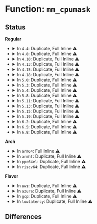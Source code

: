 # Function: <code>mm_cpumask</code>

## Status
<b>Regular</b>
<ul>
<li>
<details>
<summary>In <code>4.4</code>: Duplicate, Full Inline ⚠️</summary>

**Collision:** Static Duplication

**Inline:** Full

**Transformation:** False

**Instances:**

```
In arch/x86/events/core.c (ffffffff81005786)
Location: include/linux/mm_types.h:527
Inline: True
```
```
In arch/x86/xen/mmu.c (0)
Location: include/linux/mm_types.h:527
Inline: True
```
```
In arch/x86/kernel/ldt.c (ffffffff81032dbc)
Location: include/linux/mm_types.h:527
Inline: True
Inline callers:
  - arch/x86/kernel/ldt.c:write_ldt
```
```
In arch/x86/mm/tlb.c (ffffffff81072848)
Location: include/linux/mm_types.h:527
Inline: True
Inline callers:
  - arch/x86/mm/tlb.c:flush_tlb_current_task
  - arch/x86/mm/tlb.c:flush_tlb_mm_range
  - arch/x86/mm/tlb.c:flush_tlb_page
```
```
In kernel/cpu.c (0)
Location: include/linux/mm_types.h:527
Inline: True
```
```
In kernel/sched/core.c (0)
Location: include/linux/mm_types.h:527
Inline: True
```
```
In mm/mmu_context.c (0)
Location: include/linux/mm_types.h:527
Inline: True
```
```
In mm/rmap.c (ffffffff811cb3fd)
Location: include/linux/mm_types.h:527
Inline: True
Inline callers:
  - mm/rmap.c:try_to_unmap_one
```
```
In fs/exec.c (0)
Location: include/linux/mm_types.h:527
Inline: True
```
</details>
</li>
<li>
<details>
<summary>In <code>4.8</code>: Duplicate, Full Inline ⚠️</summary>

**Collision:** Static Duplication

**Inline:** Full

**Transformation:** False

**Instances:**

```
In arch/x86/events/core.c (ffffffff81005926)
Location: include/linux/mm_types.h:534
Inline: True
```
```
In arch/x86/xen/mmu.c (0)
Location: include/linux/mm_types.h:534
Inline: True
```
```
In arch/x86/kernel/ldt.c (ffffffff81031f51)
Location: include/linux/mm_types.h:534
Inline: True
Inline callers:
  - arch/x86/kernel/ldt.c:write_ldt
```
```
In arch/x86/mm/tlb.c (ffffffff81072a27)
Location: include/linux/mm_types.h:534
Inline: True
Inline callers:
  - arch/x86/mm/tlb.c:flush_tlb_page
  - arch/x86/mm/tlb.c:flush_tlb_mm_range
  - arch/x86/mm/tlb.c:flush_tlb_current_task
```
```
In kernel/cpu.c (0)
Location: include/linux/mm_types.h:534
Inline: True
```
```
In mm/rmap.c (ffffffff811e858f)
Location: include/linux/mm_types.h:534
Inline: True
Inline callers:
  - mm/rmap.c:try_to_unmap_one
```
</details>
</li>
<li>
<details>
<summary>In <code>4.10</code>: Duplicate, Full Inline ⚠️</summary>

**Collision:** Static Duplication

**Inline:** Full

**Transformation:** False

**Instances:**

```
In arch/x86/events/core.c (0)
Location: include/linux/mm_types.h:529
Inline: True
```
```
In arch/x86/xen/mmu.c (0)
Location: include/linux/mm_types.h:529
Inline: True
```
```
In arch/x86/kernel/ldt.c (0)
Location: include/linux/mm_types.h:529
Inline: True
```
```
In arch/x86/mm/tlb.c (0)
Location: include/linux/mm_types.h:529
Inline: True
```
```
In kernel/cpu.c (0)
Location: include/linux/mm_types.h:529
Inline: True
```
```
In mm/rmap.c (0)
Location: include/linux/mm_types.h:529
Inline: True
```
</details>
</li>
<li>
<details>
<summary>In <code>4.13</code>: Duplicate, Full Inline ⚠️</summary>

**Collision:** Static Duplication

**Inline:** Full

**Transformation:** False

**Instances:**

```
In arch/x86/events/core.c (0)
Location: include/linux/mm_types.h:520
Inline: True
```
```
In arch/x86/xen/mmu_pv.c (0)
Location: include/linux/mm_types.h:520
Inline: True
```
```
In arch/x86/kernel/ldt.c (0)
Location: include/linux/mm_types.h:520
Inline: True
```
```
In arch/x86/mm/tlb.c (0)
Location: include/linux/mm_types.h:520
Inline: True
```
```
In kernel/cpu.c (0)
Location: include/linux/mm_types.h:520
Inline: True
```
```
In mm/rmap.c (0)
Location: include/linux/mm_types.h:520
Inline: True
```
</details>
</li>
<li>
<details>
<summary>In <code>4.15</code>: Duplicate, Full Inline ⚠️</summary>

**Collision:** Static Duplication

**Inline:** Full

**Transformation:** False

**Instances:**

```
In arch/x86/events/core.c (0)
Location: include/linux/mm_types.h:524
Inline: True
```
```
In arch/x86/kernel/ldt.c (0)
Location: include/linux/mm_types.h:524
Inline: True
```
```
In arch/x86/mm/tlb.c (0)
Location: include/linux/mm_types.h:524
Inline: True
```
```
In kernel/cpu.c (0)
Location: include/linux/mm_types.h:524
Inline: True
```
```
In mm/rmap.c (0)
Location: include/linux/mm_types.h:524
Inline: True
```
</details>
</li>
<li>
<details>
<summary>In <code>4.18</code>: Duplicate, Full Inline ⚠️</summary>

**Collision:** Static Duplication

**Inline:** Full

**Transformation:** False

**Instances:**

```
In arch/x86/events/core.c (0)
Location: include/linux/mm_types.h:510
Inline: True
```
```
In arch/x86/kernel/ldt.c (0)
Location: include/linux/mm_types.h:510
Inline: True
```
```
In arch/x86/mm/tlb.c (0)
Location: include/linux/mm_types.h:510
Inline: True
```
```
In kernel/cpu.c (0)
Location: include/linux/mm_types.h:510
Inline: True
```
```
In mm/rmap.c (0)
Location: include/linux/mm_types.h:510
Inline: True
```
</details>
</li>
<li>
<details>
<summary>In <code>5.0</code>: Duplicate, Full Inline ⚠️</summary>

**Collision:** Static Duplication

**Inline:** Full

**Transformation:** False

**Instances:**

```
In arch/x86/events/core.c (ffffffff8100616d)
Location: include/linux/mm_types.h:522
Inline: True
```
```
In arch/x86/kernel/ldt.c (ffffffff810347b2)
Location: include/linux/mm_types.h:522
Inline: True
Inline callers:
  - arch/x86/kernel/ldt.c:write_ldt
```
```
In arch/x86/mm/tlb.c (ffffffff810846be)
Location: include/linux/mm_types.h:522
Inline: True
Inline callers:
  - arch/x86/mm/tlb.c:flush_tlb_mm_range
```
```
In kernel/cpu.c (0)
Location: include/linux/mm_types.h:522
Inline: True
```
```
In mm/rmap.c (ffffffff81253593)
Location: include/linux/mm_types.h:522
Inline: True
Inline callers:
  - mm/rmap.c:try_to_unmap_one
```
</details>
</li>
<li>
<details>
<summary>In <code>5.3</code>: Duplicate, Full Inline ⚠️</summary>

**Collision:** Static Duplication

**Inline:** Full

**Transformation:** False

**Instances:**

```
In arch/x86/events/core.c (ffffffff81006328)
Location: include/linux/mm_types.h:542
Inline: True
```
```
In arch/x86/kernel/ldt.c (ffffffff81036647)
Location: include/linux/mm_types.h:542
Inline: True
Inline callers:
  - arch/x86/kernel/ldt.c:write_ldt
```
```
In arch/x86/mm/tlb.c (ffffffff8108836f)
Location: include/linux/mm_types.h:542
Inline: True
Inline callers:
  - arch/x86/mm/tlb.c:flush_tlb_mm_range
```
```
In kernel/cpu.c (0)
Location: include/linux/mm_types.h:542
Inline: True
```
```
In mm/rmap.c (ffffffff81265812)
Location: include/linux/mm_types.h:542
Inline: True
Inline callers:
  - mm/rmap.c:try_to_unmap_one
```
</details>
</li>
<li>
<details>
<summary>In <code>5.4</code>: Duplicate, Full Inline ⚠️</summary>

**Collision:** Static Duplication

**Inline:** Full

**Transformation:** False

**Instances:**

```
In arch/x86/events/core.c (ffffffff810063d8)
Location: include/linux/mm_types.h:550
Inline: True
```
```
In arch/x86/kernel/ldt.c (ffffffff81036e77)
Location: include/linux/mm_types.h:550
Inline: True
Inline callers:
  - arch/x86/kernel/ldt.c:write_ldt
```
```
In arch/x86/mm/tlb.c (ffffffff8108901f)
Location: include/linux/mm_types.h:550
Inline: True
Inline callers:
  - arch/x86/mm/tlb.c:flush_tlb_mm_range
```
```
In kernel/cpu.c (0)
Location: include/linux/mm_types.h:550
Inline: True
```
```
In mm/rmap.c (ffffffff81274127)
Location: include/linux/mm_types.h:550
Inline: True
Inline callers:
  - mm/rmap.c:try_to_unmap_one
```
</details>
</li>
<li>
<details>
<summary>In <code>5.8</code>: Duplicate, Full Inline ⚠️</summary>

**Collision:** Static Duplication

**Inline:** Full

**Transformation:** False

**Instances:**

```
In arch/x86/events/core.c (ffffffff81007308)
Location: include/linux/mm_types.h:564
Inline: True
```
```
In arch/x86/kernel/ldt.c (ffffffff81038e30)
Location: include/linux/mm_types.h:564
Inline: True
Inline callers:
  - arch/x86/kernel/ldt.c:write_ldt
```
```
In arch/x86/mm/tlb.c (ffffffff8108b71f)
Location: include/linux/mm_types.h:564
Inline: True
Inline callers:
  - arch/x86/mm/tlb.c:flush_tlb_mm_range
```
```
In kernel/cpu.c (0)
Location: include/linux/mm_types.h:564
Inline: True
```
```
In mm/rmap.c (ffffffff812a53a7)
Location: include/linux/mm_types.h:564
Inline: True
Inline callers:
  - mm/rmap.c:try_to_unmap_one
```
</details>
</li>
<li>
<details>
<summary>In <code>5.11</code>: Duplicate, Full Inline ⚠️</summary>

**Collision:** Static Duplication

**Inline:** Full

**Transformation:** False

**Instances:**

```
In arch/x86/events/core.c (ffffffff81006208)
Location: include/linux/mm_types.h:588
Inline: True
```
```
In arch/x86/kernel/ldt.c (ffffffff810396a0)
Location: include/linux/mm_types.h:588
Inline: True
Inline callers:
  - arch/x86/kernel/ldt.c:write_ldt
```
```
In arch/x86/kernel/cpu/sgx/main.c (0)
Location: include/linux/mm_types.h:588
Inline: True
```
```
In arch/x86/mm/tlb.c (ffffffff8108b76f)
Location: include/linux/mm_types.h:588
Inline: True
Inline callers:
  - arch/x86/mm/tlb.c:flush_tlb_mm_range
```
```
In kernel/cpu.c (0)
Location: include/linux/mm_types.h:588
Inline: True
```
```
In mm/rmap.c (ffffffff812b083b)
Location: include/linux/mm_types.h:588
Inline: True
Inline callers:
  - mm/rmap.c:try_to_unmap_one
```
```
In drivers/iommu/intel/svm.c (ffffffff817b614c)
Location: include/linux/mm_types.h:588
Inline: True
```
</details>
</li>
<li>
<details>
<summary>In <code>5.13</code>: Duplicate, Full Inline ⚠️</summary>

**Collision:** Static Duplication

**Inline:** Full

**Transformation:** False

**Instances:**

```
In arch/x86/events/core.c (ffffffff81005f78)
Location: include/linux/mm_types.h:599
Inline: True
```
```
In arch/x86/kernel/ldt.c (ffffffff8103b170)
Location: include/linux/mm_types.h:599
Inline: True
Inline callers:
  - arch/x86/kernel/ldt.c:write_ldt
```
```
In arch/x86/kernel/cpu/sgx/main.c (0)
Location: include/linux/mm_types.h:599
Inline: True
```
```
In arch/x86/mm/tlb.c (ffffffff8108c35e)
Location: include/linux/mm_types.h:599
Inline: True
Inline callers:
  - arch/x86/mm/tlb.c:flush_tlb_mm_range
```
```
In kernel/cpu.c (0)
Location: include/linux/mm_types.h:599
Inline: True
```
```
In mm/rmap.c (ffffffff812b5e66)
Location: include/linux/mm_types.h:599
Inline: True
Inline callers:
  - mm/rmap.c:try_to_unmap_one
```
```
In drivers/iommu/intel/svm.c (ffffffff817993ff)
Location: include/linux/mm_types.h:599
Inline: True
```
</details>
</li>
<li>
<details>
<summary>In <code>5.15</code>: Duplicate, Full Inline ⚠️</summary>

**Collision:** Static Duplication

**Inline:** Full

**Transformation:** False

**Instances:**

```
In arch/x86/events/core.c (ffffffff81006628)
Location: include/linux/mm_types.h:606
Inline: True
```
```
In arch/x86/kernel/ldt.c (ffffffff81040ba0)
Location: include/linux/mm_types.h:606
Inline: True
Inline callers:
  - arch/x86/kernel/ldt.c:write_ldt
```
```
In arch/x86/kernel/cpu/sgx/main.c (0)
Location: include/linux/mm_types.h:606
Inline: True
```
```
In arch/x86/mm/tlb.c (ffffffff8109bb87)
Location: include/linux/mm_types.h:606
Inline: True
Inline callers:
  - arch/x86/mm/tlb.c:flush_tlb_mm_range
```
```
In kernel/cpu.c (0)
Location: include/linux/mm_types.h:606
Inline: True
```
```
In mm/rmap.c (ffffffff812f7a86)
Location: include/linux/mm_types.h:606
Inline: True
Inline callers:
  - mm/rmap.c:try_to_unmap_one
```
```
In drivers/iommu/intel/svm.c (ffffffff81821939)
Location: include/linux/mm_types.h:606
Inline: True
Inline callers:
  - drivers/iommu/intel/svm.c:intel_svm_bind_mm
```
</details>
</li>
<li>
<details>
<summary>In <code>5.19</code>: Duplicate, Full Inline ⚠️</summary>

**Collision:** Static Duplication

**Inline:** Full

**Transformation:** False

**Instances:**

```
In arch/x86/events/core.c (ffffffff81005a1a)
Location: include/linux/mm_types.h:693
Inline: True
```
```
In arch/x86/kernel/ldt.c (ffffffff810484e8)
Location: include/linux/mm_types.h:693
Inline: True
Inline callers:
  - arch/x86/kernel/ldt.c:write_ldt
```
```
In arch/x86/kernel/cpu/sgx/main.c (0)
Location: include/linux/mm_types.h:693
Inline: True
```
```
In arch/x86/mm/tlb.c (ffffffff810aeff7)
Location: include/linux/mm_types.h:693
Inline: True
Inline callers:
  - arch/x86/mm/tlb.c:flush_tlb_mm_range
```
```
In kernel/cpu.c (0)
Location: include/linux/mm_types.h:693
Inline: True
```
```
In mm/rmap.c (ffffffff8135da7b)
Location: include/linux/mm_types.h:693
Inline: True
Inline callers:
  - mm/rmap.c:try_to_unmap_one
```
</details>
</li>
<li>
<details>
<summary>In <code>6.2</code>: Duplicate, Full Inline ⚠️</summary>

**Collision:** Static Duplication

**Inline:** Full

**Transformation:** False

**Instances:**

```
In arch/x86/events/core.c (ffffffff81006f8a)
Location: include/linux/mm_types.h:828
Inline: True
```
```
In arch/x86/kernel/ldt.c (ffffffff81053248)
Location: include/linux/mm_types.h:828
Inline: True
Inline callers:
  - arch/x86/kernel/ldt.c:write_ldt
```
```
In arch/x86/kernel/cpu/sgx/encl.c (0)
Location: include/linux/mm_types.h:828
Inline: True
```
```
In arch/x86/mm/tlb.c (ffffffff810c939e)
Location: include/linux/mm_types.h:828
Inline: True
Inline callers:
  - arch/x86/mm/tlb.c:flush_tlb_mm_range
```
```
In kernel/cpu.c (0)
Location: include/linux/mm_types.h:828
Inline: True
```
```
In mm/rmap.c (0)
Location: include/linux/mm_types.h:828
Inline: True
```
</details>
</li>
<li>
<details>
<summary>In <code>6.5</code>: Duplicate, Full Inline ⚠️</summary>

**Collision:** Static Duplication

**Inline:** Full

**Transformation:** False

**Instances:**

```
In arch/x86/events/core.c (ffffffff8100672a)
Location: include/linux/mm_types.h:863
Inline: True
```
```
In arch/x86/kernel/ldt.c (ffffffff81054222)
Location: include/linux/mm_types.h:863
Inline: True
Inline callers:
  - arch/x86/kernel/ldt.c:write_ldt
```
```
In arch/x86/kernel/cpu/sgx/encl.c (0)
Location: include/linux/mm_types.h:863
Inline: True
```
```
In arch/x86/mm/tlb.c (ffffffff810cca3c)
Location: include/linux/mm_types.h:863
Inline: True
Inline callers:
  - arch/x86/mm/tlb.c:flush_tlb_mm_range
```
```
In kernel/cpu.c (0)
Location: include/linux/mm_types.h:863
Inline: True
```
```
In mm/rmap.c (0)
Location: include/linux/mm_types.h:863
Inline: True
```
</details>
</li>
<li>
<details>
<summary>In <code>6.8</code>: Duplicate, Full Inline ⚠️</summary>

**Collision:** Static Duplication

**Inline:** Full

**Transformation:** False

**Instances:**

```
In arch/x86/events/core.c (ffffffff8100be2a)
Location: include/linux/mm_types.h:1004
Inline: True
```
```
In arch/x86/kernel/ldt.c (ffffffff8105b452)
Location: include/linux/mm_types.h:1004
Inline: True
Inline callers:
  - arch/x86/kernel/ldt.c:write_ldt
```
```
In arch/x86/kernel/cpu/sgx/encl.c (0)
Location: include/linux/mm_types.h:1004
Inline: True
```
```
In arch/x86/mm/tlb.c (ffffffff810d50db)
Location: include/linux/mm_types.h:1004
Inline: True
Inline callers:
  - arch/x86/mm/tlb.c:flush_tlb_mm_range
```
```
In kernel/cpu.c (0)
Location: include/linux/mm_types.h:1004
Inline: True
```
```
In mm/rmap.c (0)
Location: include/linux/mm_types.h:1004
Inline: True
```
</details>
</li>
</ul>
<b>Arch</b>
<ul>
<li>
<details>
<summary>In <code>arm64</code>: Full Inline ⚠️</summary>

**Collision:** Unique Static

**Inline:** Full

**Transformation:** False

**Instances:**

```
In kernel/cpu.c (0)
Location: include/linux/mm_types.h:550
Inline: True
```
</details>
</li>
<li>
<details>
<summary>In <code>armhf</code>: Duplicate, Full Inline ⚠️</summary>

**Collision:** Static Duplication

**Inline:** Full

**Transformation:** False

**Instances:**

```
In arch/arm/kernel/smp.c (0)
Location: include/linux/mm_types.h:550
Inline: True
```
```
In arch/arm/kernel/smp_tlb.c (c0314388)
Location: include/linux/mm_types.h:550
Inline: True
Inline callers:
  - arch/arm/kernel/smp_tlb.c:flush_tlb_range
  - arch/arm/kernel/smp_tlb.c:flush_tlb_page
  - arch/arm/kernel/smp_tlb.c:flush_tlb_mm
```
```
In arch/arm/mm/flush.c (0)
Location: include/linux/mm_types.h:550
Inline: True
```
```
In arch/arm/mm/context.c (0)
Location: include/linux/mm_types.h:550
Inline: True
```
```
In kernel/cpu.c (0)
Location: include/linux/mm_types.h:550
Inline: True
```
```
In kernel/sched/core.c (0)
Location: include/linux/mm_types.h:550
Inline: True
```
```
In mm/mmu_context.c (0)
Location: include/linux/mm_types.h:550
Inline: True
```
```
In fs/exec.c (0)
Location: include/linux/mm_types.h:550
Inline: True
```
</details>
</li>
<li>
<details>
<summary>In <code>ppc64el</code>: Duplicate, Full Inline ⚠️</summary>

**Collision:** Static Duplication

**Inline:** Full

**Transformation:** False

**Instances:**

```
In arch/powerpc/mm/mmu_context.c (0)
Location: include/linux/mm_types.h:550
Inline: True
```
```
In arch/powerpc/mm/book3s64/hash_pgtable.c (0)
Location: include/linux/mm_types.h:550
Inline: True
```
```
In arch/powerpc/mm/book3s64/hash_utils.c (0)
Location: include/linux/mm_types.h:550
Inline: True
```
```
In arch/powerpc/mm/book3s64/pgtable.c (c000000000090ce8)
Location: include/linux/mm_types.h:550
Inline: True
Inline callers:
  - arch/powerpc/mm/book3s64/pgtable.c:pmdp_invalidate
```
```
In arch/powerpc/mm/book3s64/hash_tlb.c (0)
Location: include/linux/mm_types.h:550
Inline: True
```
```
In arch/powerpc/mm/book3s64/radix_tlb.c (c00000000009d140)
Location: include/linux/mm_types.h:550
Inline: True
Inline callers:
  - arch/powerpc/mm/book3s64/radix_tlb.c:radix__flush_tlb_collapsed_pmd
  - arch/powerpc/mm/book3s64/radix_tlb.c:radix__flush_tlb_range_psize
  - arch/powerpc/mm/book3s64/radix_tlb.c:radix__flush_tlb_range_psize
  - arch/powerpc/mm/book3s64/radix_tlb.c:radix__tlb_flush
  - arch/powerpc/mm/book3s64/radix_tlb.c:__radix__flush_tlb_range
  - arch/powerpc/mm/book3s64/radix_tlb.c:__radix__flush_tlb_range
  - arch/powerpc/mm/book3s64/radix_tlb.c:radix__flush_tlb_page_psize
  - arch/powerpc/mm/book3s64/radix_tlb.c:__flush_all_mm
  - arch/powerpc/mm/book3s64/radix_tlb.c:radix__flush_tlb_mm
  - arch/powerpc/mm/book3s64/radix_tlb.c:exit_flush_lazy_tlbs
```
```
In kernel/cpu.c (0)
Location: include/linux/mm_types.h:550
Inline: True
```
</details>
</li>
<li>
<details>
<summary>In <code>riscv64</code>: Duplicate, Full Inline ⚠️</summary>

**Collision:** Static Duplication

**Inline:** Full

**Transformation:** False

**Instances:**

```
In arch/riscv/mm/cacheflush.c (0)
Location: include/linux/mm_types.h:550
Inline: True
```
```
In arch/riscv/mm/context.c (0)
Location: include/linux/mm_types.h:550
Inline: True
```
```
In arch/riscv/mm/tlbflush.c (ffffffe0000ba5a2)
Location: include/linux/mm_types.h:550
Inline: True
Inline callers:
  - arch/riscv/mm/tlbflush.c:flush_tlb_range
  - arch/riscv/mm/tlbflush.c:flush_tlb_page
  - arch/riscv/mm/tlbflush.c:flush_tlb_mm
```
</details>
</li>
</ul>
<b>Flavor</b>
<ul>
<li>
<details>
<summary>In <code>aws</code>: Duplicate, Full Inline ⚠️</summary>

**Collision:** Static Duplication

**Inline:** Full

**Transformation:** False

**Instances:**

```
In arch/x86/events/core.c (ffffffff810063d8)
Location: include/linux/mm_types.h:550
Inline: True
```
```
In arch/x86/kernel/ldt.c (ffffffff81036fd7)
Location: include/linux/mm_types.h:550
Inline: True
Inline callers:
  - arch/x86/kernel/ldt.c:write_ldt
```
```
In arch/x86/mm/tlb.c (ffffffff81087fdf)
Location: include/linux/mm_types.h:550
Inline: True
Inline callers:
  - arch/x86/mm/tlb.c:flush_tlb_mm_range
```
```
In kernel/cpu.c (0)
Location: include/linux/mm_types.h:550
Inline: True
```
```
In mm/rmap.c (ffffffff8126c777)
Location: include/linux/mm_types.h:550
Inline: True
Inline callers:
  - mm/rmap.c:try_to_unmap_one
```
</details>
</li>
<li>
<details>
<summary>In <code>azure</code>: Duplicate, Full Inline ⚠️</summary>

**Collision:** Static Duplication

**Inline:** Full

**Transformation:** False

**Instances:**

```
In arch/x86/events/core.c (ffffffff81004b58)
Location: include/linux/mm_types.h:550
Inline: True
```
```
In arch/x86/kernel/ldt.c (ffffffff810268cf)
Location: include/linux/mm_types.h:550
Inline: True
Inline callers:
  - arch/x86/kernel/ldt.c:write_ldt
```
```
In arch/x86/mm/tlb.c (ffffffff81076c3f)
Location: include/linux/mm_types.h:550
Inline: True
Inline callers:
  - arch/x86/mm/tlb.c:flush_tlb_mm_range
```
```
In kernel/cpu.c (0)
Location: include/linux/mm_types.h:550
Inline: True
```
```
In mm/rmap.c (ffffffff8125e7cf)
Location: include/linux/mm_types.h:550
Inline: True
Inline callers:
  - mm/rmap.c:try_to_unmap_one
```
</details>
</li>
<li>
<details>
<summary>In <code>gcp</code>: Duplicate, Full Inline ⚠️</summary>

**Collision:** Static Duplication

**Inline:** Full

**Transformation:** False

**Instances:**

```
In arch/x86/events/core.c (ffffffff81006398)
Location: include/linux/mm_types.h:550
Inline: True
```
```
In arch/x86/kernel/ldt.c (ffffffff81036e37)
Location: include/linux/mm_types.h:550
Inline: True
Inline callers:
  - arch/x86/kernel/ldt.c:write_ldt
```
```
In arch/x86/mm/tlb.c (ffffffff81087f8f)
Location: include/linux/mm_types.h:550
Inline: True
Inline callers:
  - arch/x86/mm/tlb.c:flush_tlb_mm_range
```
```
In kernel/cpu.c (0)
Location: include/linux/mm_types.h:550
Inline: True
```
```
In mm/rmap.c (ffffffff8126a517)
Location: include/linux/mm_types.h:550
Inline: True
Inline callers:
  - mm/rmap.c:try_to_unmap_one
```
</details>
</li>
<li>
<details>
<summary>In <code>lowlatency</code>: Duplicate, Full Inline ⚠️</summary>

**Collision:** Static Duplication

**Inline:** Full

**Transformation:** False

**Instances:**

```
In arch/x86/events/core.c (ffffffff810064f8)
Location: include/linux/mm_types.h:550
Inline: True
```
```
In arch/x86/kernel/ldt.c (ffffffff81037e37)
Location: include/linux/mm_types.h:550
Inline: True
Inline callers:
  - arch/x86/kernel/ldt.c:write_ldt
```
```
In arch/x86/mm/tlb.c (ffffffff8108a1e6)
Location: include/linux/mm_types.h:550
Inline: True
Inline callers:
  - arch/x86/mm/tlb.c:flush_tlb_mm_range
```
```
In kernel/cpu.c (0)
Location: include/linux/mm_types.h:550
Inline: True
```
```
In mm/rmap.c (ffffffff81279e8d)
Location: include/linux/mm_types.h:550
Inline: True
Inline callers:
  - mm/rmap.c:try_to_unmap_one
```
</details>
</li>
</ul>

## Differences
